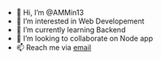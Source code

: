 - 👋 Hi, I’m @AMMin13
- 👀 I’m interested in Web Developement
- 🌱 I’m currently learning Backend
- 💞️ I’m looking to collaborate on Node app
- 📫 Reach me via [email](mailto:aungmyatmin.gusto@gmail.com)

<!---
AMMin13/AMMin13 is a ✨ special ✨ repository because its `README.md` (this file) appears on your GitHub profile.
You can click the Preview link to take a look at your changes.
--->
